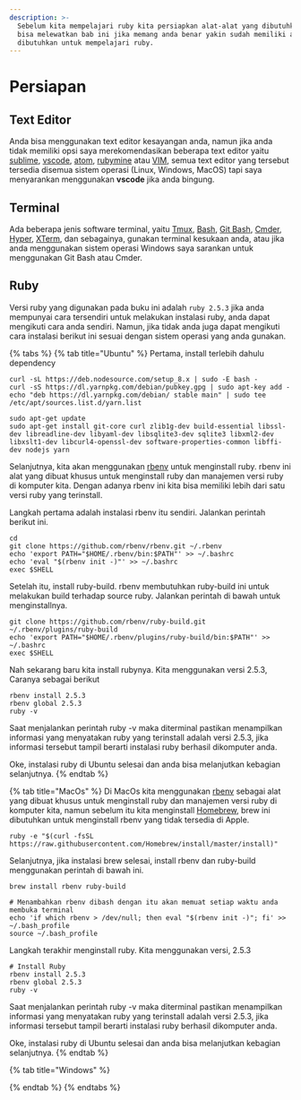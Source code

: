```yaml
---
description: >-
  Sebelum kita mempelajari ruby kita persiapkan alat-alat yang dibutuhkan, anda
  bisa melewatkan bab ini jika memang anda benar yakin sudah memiliki alat yang
  dibutuhkan untuk mempelajari ruby.
---
```


# Persiapan

## Text Editor

Anda bisa menggunakan text editor kesayangan anda, namun jika anda tidak memiliki opsi saya merekomendasikan beberapa text editor yaitu [sublime](https://www.sublimetext.com/), [vscode](https://code.visualstudio.com/), [atom](https://atom.io/), [rubymine](https://www.jetbrains.com/ruby/) atau [VIM](https://www.vim.org/), semua text editor yang tersebut tersedia disemua sistem operasi \(Linux, Windows, MacOS\) tapi saya menyarankan menggunakan **vscode** jika anda bingung.

## Terminal

Ada beberapa jenis software terminal, yaitu [Tmux](https://github.com/tmux/tmux/wiki), [Bash](https://www.gnu.org/software/bash/), [Git Bash](https://git-scm.com/downloads), [Cmder](http://cmder.net/), [Hyper](https://hyper.is/), [XTerm](https://invisible-island.net/xterm/), dan sebagainya, gunakan terminal kesukaan anda, atau jika anda menggunakan sistem operasi Windows saya sarankan untuk menggunakan Git Bash atau Cmder.

## Ruby

Versi ruby yang digunakan pada buku ini adalah `ruby 2.5.3` jika anda mempunyai cara tersendiri untuk melakukan instalasi ruby, anda dapat mengikuti cara anda sendiri. Namun, jika tidak anda juga dapat mengikuti cara instalasi berikut ini sesuai dengan sistem operasi yang anda gunakan. 

{% tabs %}
{% tab title="Ubuntu" %}
Pertama, install terlebih dahulu dependency

```text
curl -sL https://deb.nodesource.com/setup_8.x | sudo -E bash -
curl -sS https://dl.yarnpkg.com/debian/pubkey.gpg | sudo apt-key add -
echo "deb https://dl.yarnpkg.com/debian/ stable main" | sudo tee /etc/apt/sources.list.d/yarn.list

sudo apt-get update
sudo apt-get install git-core curl zlib1g-dev build-essential libssl-dev libreadline-dev libyaml-dev libsqlite3-dev sqlite3 libxml2-dev libxslt1-dev libcurl4-openssl-dev software-properties-common libffi-dev nodejs yarn
```

Selanjutnya, kita akan menggunakan [rbenv](https://github.com/rbenv/rbenv) untuk menginstall ruby. rbenv ini alat yang dibuat khusus untuk menginstall ruby dan manajemen versi ruby di komputer kita. Dengan adanya rbenv ini kita bisa memiliki lebih dari satu versi ruby yang terinstall.

Langkah pertama adalah instalasi rbenv itu sendiri. Jalankan perintah berikut ini.

```text
cd
git clone https://github.com/rbenv/rbenv.git ~/.rbenv
echo 'export PATH="$HOME/.rbenv/bin:$PATH"' >> ~/.bashrc
echo 'eval "$(rbenv init -)"' >> ~/.bashrc
exec $SHELL
```

Setelah itu, install ruby-build. rbenv membutuhkan ruby-build ini untuk melakukan build terhadap source ruby. Jalankan perintah di bawah untuk menginstallnya.

```text
git clone https://github.com/rbenv/ruby-build.git ~/.rbenv/plugins/ruby-build
echo 'export PATH="$HOME/.rbenv/plugins/ruby-build/bin:$PATH"' >> ~/.bashrc
exec $SHELL
```

Nah sekarang baru kita install rubynya. Kita menggunakan versi 2.5.3, Caranya sebagai berikut

```text
rbenv install 2.5.3
rbenv global 2.5.3
ruby -v
```

Saat menjalankan perintah ruby -v maka diterminal pastikan menampilkan informasi yang menyatakan ruby yang terinstall adalah versi 2.5.3, jika informasi tersebut tampil berarti instalasi ruby berhasil dikomputer anda.

Oke, instalasi ruby di Ubuntu selesai dan anda bisa melanjutkan kebagian selanjutnya.
{% endtab %}

{% tab title="MacOs" %}
Di MacOs kita menggunakan [rbenv](https://github.com/rbenv/rbenv) sebagai alat yang dibuat khusus untuk menginstall ruby dan manajemen versi ruby di komputer kita, namun sebelum itu kita menginstall [Homebrew](https://brew.sh/), brew ini dibutuhkan untuk menginstall rbenv yang tidak tersedia di Apple.

```text
ruby -e "$(curl -fsSL https://raw.githubusercontent.com/Homebrew/install/master/install)"
```

Selanjutnya, jika instalasi brew selesai, install rbenv dan ruby-build menggunakan perintah di bawah ini.

```text
brew install rbenv ruby-build

# Menambahkan rbenv dibash dengan itu akan memuat setiap waktu anda membuka terminal
echo 'if which rbenv > /dev/null; then eval "$(rbenv init -)"; fi' >> ~/.bash_profile
source ~/.bash_profile
```

Langkah terakhir menginstall ruby. Kita menggunakan versi, 2.5.3

```text
# Install Ruby
rbenv install 2.5.3
rbenv global 2.5.3
ruby -v
```

Saat menjalankan perintah ruby -v maka diterminal pastikan menampilkan informasi yang menyatakan ruby yang terinstall adalah versi 2.5.3, jika informasi tersebut tampil berarti instalasi ruby berhasil dikomputer anda.

Oke, instalasi ruby di Ubuntu selesai dan anda bisa melanjutkan kebagian selanjutnya.
{% endtab %}

{% tab title="Windows" %}

{% endtab %}
{% endtabs %}

